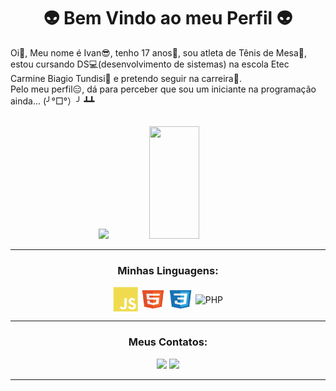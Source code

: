 <h1 align="center">👽 Bem Vindo ao meu Perfil 👽</h1>

Oi👋, Meu nome é Ivan😎, tenho 17 anos🎉, sou atleta de Tênis de Mesa🏓, estou cursando DS💻(desenvolvimento de sistemas) na escola Etec Carmine Biagio Tundisi🏫 e pretendo seguir na carreira💼.
<br>
Pelo meu perfil😑, dá para perceber que sou um iniciante na programação ainda... (╯°□°）╯ ┻┻
<br><br>

  <div align=center>
  <img height="180em" src="https://github-readme-stats.vercel.app/api?username=IvanFuziyama&show_icons=true&theme=radical&locale=pt-br"/>
  <img width="40%" height="180em" src="https://github-readme-stats.vercel.app/api/top-langs/?username=IvanFuziyama&layout=donut&theme=radical&locale=pt-br"/>
  </div>
  <hr>
  
<div align="center" style="display: inline_block">
  <h3>Minhas Linguagens:</h3>
  <img align="center" alt="JsS height="30" width="40" src="https://raw.githubusercontent.com/devicons/devicon/master/icons/javascript/javascript-plain.svg">
  <img align="center" alt="HTML" height="30" width="40" src="https://raw.githubusercontent.com/devicons/devicon/master/icons/html5/html5-original.svg">
  <img align="center" alt="CSS" height="30" width="40" src="https://raw.githubusercontent.com/devicons/devicon/master/icons/css3/css3-original.svg">
  <img align="center" alt="PHP" height="30" width="40" src="https://cdn.jsdelivr.net/gh/devicons/devicon@latest/icons/php/php-original.svg">
</div>
<hr>
<div align="center"> 
  <h3>Meus Contatos:</h3>
  <a href = "mailto:ivanseiji21@gmail.com"><img src="https://img.shields.io/badge/-Gmail-%23333?style=for-the-badge&logo=gmail&logoColor=white" target="_blank"></a>
  <a href="#" target="_blank"><img src="https://img.shields.io/badge/-LinkedIn-%230077B5?style=for-the-badge&logo=linkedin&logoColor=white" target="_blank"></a> 
</div>
<hr>
